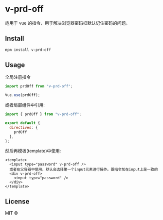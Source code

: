 # v-prd-off

适用于 vue 的指令，用于解决浏览器密码框默认记住密码的问题。

## Install

```bash
npm install v-prd-off
```

## Usage

全局注册指令

```js
import prdOff from "v-prd-off";

Vue.use(prdOff);
```

或者局部组件中引用:

```js
import { prdOff } from "v-prd-off";

export default {
  directives: {
    prdOff
  },
};
```

然后再模板(template)中使用:

```vue
<template>
  <input type="password" v-prd-off />
  或者在父容器中使用，默认会选择第一个input元素进行操作。跟指令加在input上是一致的
  <div v-prd-off>
    <input type="password" />
  </div>
</template>
```

## License

MIT &copy;
